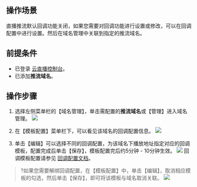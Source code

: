 ## 操作场景

直播推流默认回调功能关闭，如果您需要对回调功能进行设置或修改，可以在回调配置中进行设置。然后在域名管理中关联到指定的推流域名。

## 前提条件

- 已登录 [云直播控制台](https://console.cloud.tencent.com/live)。
- 已添加**推流域名**。

## 操作步骤

1.	选择左侧菜单栏的【域名管理】，单击需配置的**推流域名**或【管理】进入域名管理。
 ![](https://main.qcloudimg.com/raw/62719d1025bf1fd4bb72379242fa8209.png)
2.	在【模板配置】菜单栏下，可以看见该域名的回调配置信息。
![](https://main.qcloudimg.com/raw/1bda9a365fe5aad705dea2dd3f76dde5.png)

3.	单击【编辑】可以选择不同的回调配置，为该域名下播放地址指定对应的回调模板，配置完成后单击【保存】，模板配置完后约5分钟 - 10分钟生效。
![](https://main.qcloudimg.com/raw/ac50d0e8228397a44eab3a40da0237c6.png)
回调模板配置请参见 [回调配置文档](https://cloud.tencent.com/document/product/267/20388)。

>?如果您需要解绑回调配置，在【模板配置】中，单击【编辑】，取消相应模板的勾选，然后单击【保存】，即可将该模板与域名取消关联。
>![](https://main.qcloudimg.com/raw/1993454ded3ea42b42a2885e1aeb83d3.png)
